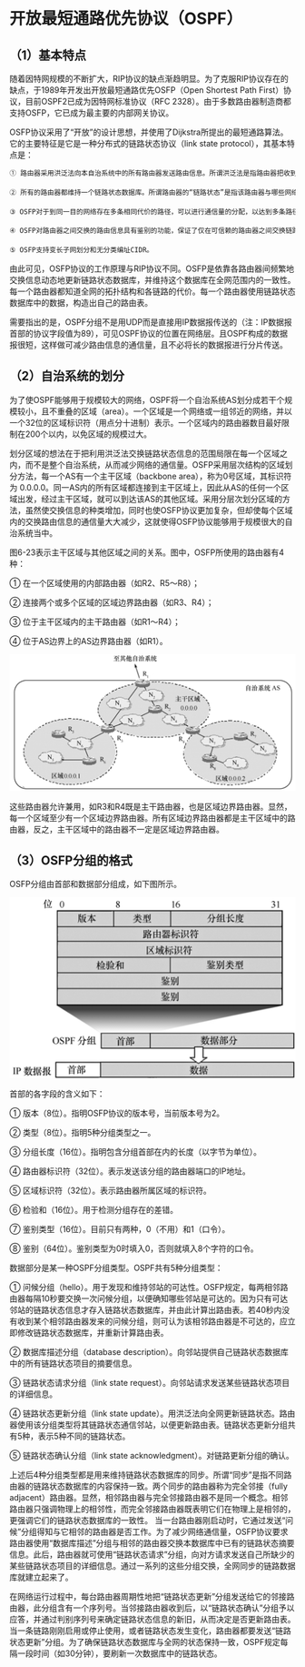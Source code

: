 # 开放最短通路优先协议（OSPF）

## （1）基本特点

随着因特网规模的不断扩大，RIP协议的缺点渐趋明显。为了克服RIP协议存在的缺点，于1989年开发出开放最短通路优先OSFP（Open Shortest Path First）协议，目前OSPF2已成为因特网标准协议（RFC 2328）。由于多数路由器制造商都支持OSFP，它已成为最主要的内部网关协议。

OSFP协议采用了“开放”的设计思想，并使用了Dijkstra所提出的最短通路算法。它的主要特征是它是一种分布式的链路状态协议（link state protocol），其基本特点是：

```html
① 路由器采用洪泛法向本自治系统中的所有路由器发送路由信息。所谓洪泛法是指路由器把收到的信息通过除输入链路之外的所有输出链路转发给相邻的路由器，而且每一个相邻路由器又将收到的信息再次发往相邻的路由器。路由器依据链路状态数据库中的数据，使用Dijkstra算法计算出自己的路由表。仅当链路状态发生变化，路由器才用洪泛法向所有路由器发送路由信息，路由器据此计算路由表，更新链路数据库。因此，OSFP的更新收敛过程较快。OSFP对“链路状态”的变化用一个32位的序号来表示，序号越大则状态越新。OSFP规定，链路状态序号的增长速率不得超过5s/次。按此计算，600年内不会产生序号重复。

② 所有的路由器都维持一个链路状态数据库。所谓路由器的“链路状态”是指该路由器与哪些网络或路由器相邻，以及该链路的“度量”。有时为了方便起见，也称“度量”为“代价”。OSFP用“度量”来表示费用、距离、时延、带宽等。这些均可由网络管理人员进行设定。OSFP可根据IP分组的不同类型对不同的链路设置成不同的代价。例如，对于非实时业务的高带宽卫星链路可设置为较低的代价，而对时间敏感的实时业务设置为较高的代价。链路的代价用一个无量纲的16位二进制数（相当于十进制数1～65535）来表示。

③ OSFP对于到同一目的网络存在多条相同代价的路径，可以进行通信量的分配，以达到多条路径间的负载平衡。

④ OSFP对路由器之间交换的路由信息具有鉴别的功能，保证了仅在可信赖的路由器之间交换链路状态信息。

⑤ OSFP支持变长子网划分和无分类编址CIDR。
```

由此可见，OSFP协议的工作原理与RIP协议不同。OSFP是依靠各路由器间频繁地交换信息动态地更新链路状态数据库，并维持这个数据库在全网范围内的一致性。每一个路由器都知道全网的拓扑结构和各链路的代价。每一个路由器使用链路状态数据库中的数据，构造出自己的路由表。

需要指出的是，OSPF分组不是用UDP而是直接用IP数据报传送的（注：IP数据报首部的协议字段值为89），可见OSPF协议的位置在网络层。且OSPF构成的数据报很短，这样做可减少路由信息的通信量，且不必将长的数据报进行分片传送。

## （2）自治系统的划分

为了使OSPF能够用于规模较大的网络，OSPF将一个自治系统AS划分成若干个规模较小，且不重叠的区域（area）。一个区域是一个网络或一组邻近的网络，并以一个32位的区域标识符（用点分十进制）表示。一个区域内的路由器数目最好限制在200个以内，以免区域的规模过大。

划分区域的想法在于把利用洪泛法交换链路状态信息的范围局限在每一个区域之内，而不是整个自治系统，从而减少网络的通信量。OSFP采用层次结构的区域划分方法，每一个AS有一个主干区域（backbone area），称为0号区域，其标识符为 0.0.0.0。同一AS内的所有区域都连接到主干区域上，因此从AS的任何一个区域出发，经过主干区域，就可以到达该AS的其他区域。采用分层次划分区域的方法，虽然使交换信息的种类增加，同时也使OSFP协议更加复杂，但却使每个区域内的交换路由信息的通信量大大减少，这就使得OSFP协议能够用于规模很大的自治系统当中。

图6-23表示主干区域与其他区域之间的关系。图中，OSFP所使用的路由器有4种：

① 在一个区域使用的内部路由器（如R2、R5～R8）；

② 连接两个或多个区域的区域边界路由器（如R3、R4）；

③ 位于主干区域内的主干路由器（如R1～R4）；

④ 位于AS边界上的AS边界路由器（如R1）。

![image](./assets/ospf-1.png)

这些路由器允许兼用，如R3和R4既是主干路由器，也是区域边界路由器。显然，每一个区域至少有一个区域边界路由器。所有区域边界路由器都是主干区域中的路由器，反之，主干区域中的路由器不一定是区域边界路由器。

## （3）OSFP分组的格式

OSFP分组由首部和数据部分组成，如下图所示。

![image](./assets/ospf-2.png)

首部的各字段的含义如下：

① 版本（8位）。指明OSFP协议的版本号，当前版本号为2。

② 类型（8位）。指明5种分组类型之一。

③ 分组长度（16位）。指明包含分组首部在内的长度（以字节为单位）。

④ 路由器标识符（32位）。表示发送该分组的路由器端口的IP地址。

⑤ 区域标识符（32位）。表示路由器所属区域的标识符。

⑥ 检验和（16位）。用于检测分组存在的差错。

⑦ 鉴别类型（16位）。目前只有两种，0（不用）和1（口令）。

⑧ 鉴别（64位）。鉴别类型为0时填入0，否则就填入8个字符的口令。

数据部分是某一种OSPF分组类型。OSPF共有5种分组类型：

① 问候分组（hello）。用于发现和维持邻站的可达性。OSFP规定，每两相邻路由器每隔10秒要交换一次问候分组，以便确知哪些邻站是可达的。因为只有可达邻站的链路状态信息才存入链路状态数据库，并由此计算出路由表。若40秒内没有收到某个相邻路由器发来的问候分组，则可认为该相邻路由器是不可达的，应立即修改链路状态数据库，并重新计算路由表。

② 数据库描述分组（database description）。向邻站提供自己链路状态数据库中的所有链路状态项目的摘要信息。

③ 链路状态请求分组（link state request）。向邻站请求发送某些链路状态项目的详细信息。

④ 链路状态更新分组（link state update）。用洪泛法向全网更新链路状态。路由器使用该分组类型将其链路状态通信邻站，以便更新路由表。链路状态更新分组共有5种，表示5种不同的链路状态。

⑤ 链路状态确认分组（link state acknowledgment）。对链路更新分组的确认。

上述后4种分组类型都是用来维持链路状态数据库的同步。所谓“同步”是指不同路由器的链路状态数据库的内容保持一致。两个同步的路由器称为完全邻接（fully adjacent）路由器。显然，相邻路由器与完全邻接路由器不是同一个概念。相邻路由器只强调物理上的相邻性，而完全邻接路由器既表明它们在物理上是相邻的，更强调它们的链路状态数据库的一致性。
当一台路由器刚启动时，它通过发送“问候”分组得知与它相邻的路由器是否工作。为了减少网络通信量，OSFP协议要求路由器使用“数据库描述”分组与相邻的路由器交换本数据库中已有的链路状态摘要信息。此后，路由器就可使用“链路状态请求”分组，向对方请求发送自己所缺少的某些链路状态项目的详细信息。通过一系列的这些分组交换，全网同步的链路数据库就建立起来了。

在网络运行过程中，每台路由器周期性地把“链路状态更新”分组发送给它的邻接路由器，此分组含有一个序列号。当邻接路由器收到后，以“链路状态确认”分组予以应答，并通过判别序列号来确定链路状态信息的新旧，从而决定是否更新路由表。当一条链路刚刚启用或停止使用，或者链路状态发生变化，路由器都要发送“链路状态更新”分组。为了确保链路状态数据库与全网的状态保持一致，OSPF规定每隔一段时间（如30分钟），要刷新一次数据库中的链路状态。
